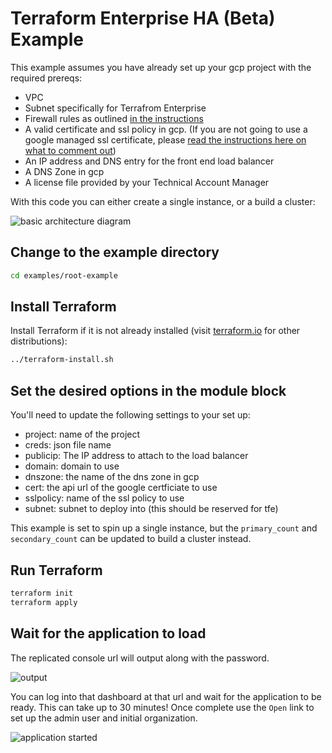 # Terraform Enterprise HA (Beta) Example

This example assumes you have already set up your gcp project with the required prereqs:

* VPC
* Subnet specifically for Terrafrom Enterprise
* Firewall rules as outlined [in the instructions](https://www.terraform.io/docs/enterprise/beta/gcp.html#infrastructure)
* A valid certificate and ssl policy in gcp. (If you are not going to use a google managed ssl certificate, please [read the instructions here on what to comment out](https://www.terraform.io/docs/enterprise/beta/gcp.html#explanation-of-variables))
* An IP address and DNS entry for the front end load balancer
* A DNS Zone in gcp
* A license file provided by your Technical Account Manager

With this code you can either create a single instance, or a build a cluster:

![basic architecture diagram](https://github.com/hashicorp/terraform-google-terraform-enterprise/blob/v0.0.1-beta/assets/gcp_diagram.jpg?raw=true)

## Change to the example directory

```bash
cd examples/root-example
```

## Install Terraform

Install Terraform if it is not already installed (visit [terraform.io](https://terraform.io) for other distributions):

```bash
../terraform-install.sh
```

## Set the desired options in the module block

You'll need to update the following settings to your set up:

* project: name of the project
* creds: json file name
* publicip: The IP address to attach to the load balancer
* domain: domain to use
* dnszone: the name of the dns zone in gcp
* cert: the api url of the google certficiate to use
* sslpolicy: name of the ssl policy to use
* subnet: subnet to deploy into (this should be reserved for tfe)

 This example is set to spin up a single instance, but the `primary_count` and `secondary_count` can be updated to build a cluster instead.  

## Run Terraform

```bash
terraform init
terraform apply
```

## Wait for the application to load

The replicated console url will output along with the password.

![output](https://github.com/hashicorp/terraform-google-terraform-enterprise/blob/master/examples/root-example/output_example.png?raw=true)

You can log into that dashboard at that url and wait for the application to be ready. This can take up to 30 minutes! Once complete use the `Open` link to set up the admin user and initial organization.

![application started](https://github.com/hashicorp/terraform-google-terraform-enterprise/blob/master/examples/root-example/app_started.png?raw=true)
